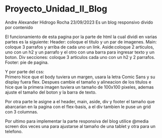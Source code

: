 # Proyecto_Unidad_II_Blog

Andre Alexander Hidrogo Rocha 23/09/2023
Es un blog responsivo divido por contenido

El funcionamiento de esta pagina por la parte de html la cual dividi en varias partes es la siguiente:
Header: coloque el titulo y un par de imagenes.
Main: coloque 3 parrafos y arriba de cada uno un link.
Aside:coloque 2 articulos, uno con un h2 y un parrafo y el otro con una barra para ingresar texto y un boton.
Div secciones: coloque 3 articulos cada uno con un h2 y 2 parrafos.
Footer: pie de pagina.

Y por parte del css:     
Primero hice que el body tuviera un margen, usara la letra Comic Sans y su display fuera flex. Despues cambie el tamaño y alineacion de los titulos e hice que la primera imagen tuviera un tamaño de 100x100 pixeles, ademas ajuste el tamaño del boton y la barra de texto.

Por otra parte le asigne a el header, main, aside, div y footer el tamaño que abarcarian en la pagina con el flex-basis, a el div tambien le puse un grid con 3 columnas.

Por ultimo para implementar la parte responsiva del blog utilice @media screen dos veces una para ajustarse al tamaño de una tablet y otra para un telefono.

